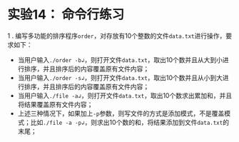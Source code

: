 # 实验14： 命令行练习

1 . 编写多功能的排序程序`order`，对存放有10个整数的文件`data.txt`进行操作，要求如下：

- 当用户输入`./order -b↲`，则打开文件`data.txt`，取出10个数并且从大到小进行排序，并且排序后的内容覆盖原有文件内容；
- 当用户输入`./order -s↲`，则打开文件`data.txt`，取出10个数并且从小到大进行排序，并且排序后的内容覆盖原有文件内容；
- 当用户输入`./file -a↲`，则打开文件`data.txt`，取出10个数求出累加和，并且将结果覆盖原有文件内容；
- 上述三种情况下，如果加上`-p`参数，则写文件的方式是添加模式，不是覆盖模式；比如`./file -a -p↲`，则求出10个数的和，将结果添加到文件`data.txt`的末尾；

